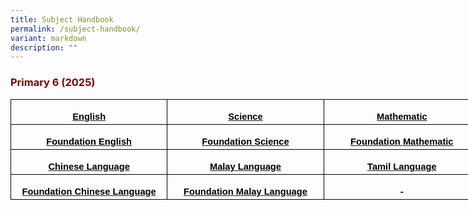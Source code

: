 ```yaml
---
title: Subject Handbook
permalink: /subject-handbook/
variant: markdown
description: ""
---
```

<h3><strong><span style="color: #800000;">Primary 6 (2025)</span></strong></h3>


<table style="width:564.0pt;border-collapse:collapse;mso-yfti-tbllook:1184;
 mso-padding-alt:0in 5.4pt 0in 5.4pt" width="752" cellpadding="0" cellspacing="0" border="0" class="MsoNormalTable"><tbody><tr style="mso-yfti-irow:0;mso-yfti-firstrow:yes;height:30.0pt"><td style="width:188.0pt;border:solid windowtext 1.0pt;padding:
  0in 5.4pt 0in 5.4pt;height:30.0pt" width="251"><p style="margin-bottom:0in;text-align:center;
  line-height:normal" align="center" class="MsoNormal"><b><span style="font-size:11.0pt;font-family:&quot;Arial&quot;,sans-serif;
  mso-fareast-font-family:&quot;Times New Roman&quot;;color:black;mso-themecolor:text1;
  mso-font-kerning:0pt;mso-ligatures:none;mso-bidi-language:TA"><a href="https://www.shuqunpri.moe.edu.sg/files/p6_english_handbook_2025.pdf"><span style="color:black;mso-themecolor:text1;text-decoration:none;text-underline:
  none">English</span></a></span></b></p></td><td style="width:188.0pt;border:solid windowtext 1.0pt;border-left:
  none;padding:0in 5.4pt 0in 5.4pt;height:30.0pt" width="251"><p style="margin-bottom:0in;text-align:center;
  line-height:normal" align="center" class="MsoNormal"><b><span style="font-size:11.0pt;font-family:&quot;Arial&quot;,sans-serif;
  mso-fareast-font-family:&quot;Times New Roman&quot;;color:black;mso-themecolor:text1;
  mso-font-kerning:0pt;mso-ligatures:none;mso-bidi-language:TA"><a href="https://www.shuqunpri.moe.edu.sg/files/p6_science_handbook_2025.pdf"><span style="color:black;mso-themecolor:text1;text-decoration:none;text-underline:
  none">Science</span></a></span></b></p></td><td style="width:188.0pt;border:solid windowtext 1.0pt;border-left:
  none;padding:0in 5.4pt 0in 5.4pt;height:30.0pt" width="251"><p style="margin-bottom:0in;text-align:center;
  line-height:normal" align="center" class="MsoNormal"><b><span style="font-size:11.0pt;font-family:&quot;Arial&quot;,sans-serif;
  mso-fareast-font-family:&quot;Times New Roman&quot;;color:black;mso-themecolor:text1;
  mso-font-kerning:0pt;mso-ligatures:none;mso-bidi-language:TA"><a href="https://www.shuqunpri.moe.edu.sg/files/p6_standard_math_handbook_2025.pdf"><span style="color:black;mso-themecolor:text1;text-decoration:none;text-underline:
  none">Mathematic</span></a></span></b></p></td></tr><tr style="mso-yfti-irow:1;height:30.0pt"><td style="width:188.0pt;border:solid windowtext 1.0pt;border-top:
  none;padding:0in 5.4pt 0in 5.4pt;height:30.0pt" width="251"><p style="margin-bottom:0in;text-align:center;
  line-height:normal" align="center" class="MsoNormal"><b><span style="font-size:11.0pt;font-family:&quot;Arial&quot;,sans-serif;
  mso-fareast-font-family:&quot;Times New Roman&quot;;color:black;mso-themecolor:text1;
  mso-font-kerning:0pt;mso-ligatures:none;mso-bidi-language:TA"><a href="https://www.shuqunpri.moe.edu.sg/files/p6_foundation_english_handbook_2025.pdf"><span style="color:black;mso-themecolor:text1;text-decoration:none;text-underline:
  none">Foundation English</span></a></span></b></p></td><td style="width:188.0pt;border-top:none;border-left:none;
  border-bottom:solid windowtext 1.0pt;border-right:solid windowtext 1.0pt;
  padding:0in 5.4pt 0in 5.4pt;height:30.0pt" width="251"><p style="margin-bottom:0in;text-align:center;
  line-height:normal" align="center" class="MsoNormal"><b><span style="font-size:11.0pt;font-family:&quot;Arial&quot;,sans-serif;
  mso-fareast-font-family:&quot;Times New Roman&quot;;color:black;mso-themecolor:text1;
  mso-font-kerning:0pt;mso-ligatures:none;mso-bidi-language:TA"><a href="https://www.shuqunpri.moe.edu.sg/files/p6_foundation_science_handbook_2025.pdf"><span style="color:black;mso-themecolor:text1">Foundation Science</span></a></span></b></p></td><td style="width:188.0pt;border-top:none;border-left:none;
  border-bottom:solid windowtext 1.0pt;border-right:solid windowtext 1.0pt;
  padding:0in 5.4pt 0in 5.4pt;height:30.0pt" width="251"><p style="margin-bottom:0in;text-align:center;
  line-height:normal" align="center" class="MsoNormal"><b><span style="font-size:11.0pt;font-family:&quot;Arial&quot;,sans-serif;
  mso-fareast-font-family:&quot;Times New Roman&quot;;color:black;mso-themecolor:text1;
  mso-font-kerning:0pt;mso-ligatures:none;mso-bidi-language:TA"><a href="https://www.shuqunpri.moe.edu.sg/files/p6_foundation_math_handbook_2025.pdf"><span style="color:black;mso-themecolor:text1">Foundation Mathematic</span></a></span></b></p></td></tr><tr style="mso-yfti-irow:2;height:30.0pt"><td style="width:188.0pt;border:solid windowtext 1.0pt;border-top:
  none;padding:0in 5.4pt 0in 5.4pt;height:30.0pt" width="251"><p style="margin-bottom:0in;text-align:center;
  line-height:normal" align="center" class="MsoNormal"><b><span style="font-size:11.0pt;font-family:&quot;Arial&quot;,sans-serif;
  mso-fareast-font-family:&quot;Times New Roman&quot;;color:black;mso-themecolor:text1;
  mso-font-kerning:0pt;mso-ligatures:none;mso-bidi-language:TA"><a href="https://www.shuqunpri.moe.edu.sg/files/p6_chinese_handbook_2025.pdf"><span style="color:black;mso-themecolor:text1">Chinese Language</span></a></span></b></p></td><td style="width:188.0pt;border-top:none;border-left:none;
  border-bottom:solid windowtext 1.0pt;border-right:solid windowtext 1.0pt;
  padding:0in 5.4pt 0in 5.4pt;height:30.0pt" width="251"><p style="margin-bottom:0in;text-align:center;
  line-height:normal" align="center" class="MsoNormal"><b><span style="font-size:11.0pt;font-family:&quot;Arial&quot;,sans-serif;
  mso-fareast-font-family:&quot;Times New Roman&quot;;color:black;mso-themecolor:text1;
  mso-font-kerning:0pt;mso-ligatures:none;mso-bidi-language:TA"><a href="https://www.shuqunpri.moe.edu.sg/files/p6_malay_handbook_2025.pdf"><span style="color:black;mso-themecolor:text1">Malay Language</span></a></span></b></p></td><td style="width:188.0pt;border-top:none;border-left:none;
  border-bottom:solid windowtext 1.0pt;border-right:solid windowtext 1.0pt;
  padding:0in 5.4pt 0in 5.4pt;height:30.0pt" width="251"><p style="margin-bottom:0in;text-align:center;
  line-height:normal" align="center" class="MsoNormal"><b><span style="font-size:11.0pt;font-family:&quot;Arial&quot;,sans-serif;
  mso-fareast-font-family:&quot;Times New Roman&quot;;color:black;mso-themecolor:text1;
  mso-font-kerning:0pt;mso-ligatures:none;mso-bidi-language:TA"><a href="https://www.shuqunpri.moe.edu.sg/files/p6_tamil_handbook_2025.pdf"><span style="color:black;mso-themecolor:text1">Tamil Language</span></a></span></b></p></td></tr><tr style="mso-yfti-irow:3;mso-yfti-lastrow:yes;height:30.0pt"><td style="width:188.0pt;border:solid windowtext 1.0pt;border-top:
  none;padding:0in 5.4pt 0in 5.4pt;height:30.0pt" width="251"><p style="margin-bottom:0in;text-align:center;
  line-height:normal" align="center" class="MsoNormal"><b><span style="font-size:11.0pt;font-family:&quot;Arial&quot;,sans-serif;
  mso-fareast-font-family:&quot;Times New Roman&quot;;color:black;mso-themecolor:text1;
  mso-font-kerning:0pt;mso-ligatures:none;mso-bidi-language:TA"><a href="https://www.shuqunpri.moe.edu.sg/files/p6_foundation_chinese_handbook_2025.pdf"><span style="color:black;mso-themecolor:text1">Foundation Chinese Language</span></a></span></b></p></td><td style="width:188.0pt;border-top:none;border-left:none;
  border-bottom:solid windowtext 1.0pt;border-right:solid windowtext 1.0pt;
  padding:0in 5.4pt 0in 5.4pt;height:30.0pt" width="251"><p style="margin-bottom:0in;text-align:center;
  line-height:normal" align="center" class="MsoNormal"><b><span style="font-size:11.0pt;font-family:&quot;Arial&quot;,sans-serif;
  mso-fareast-font-family:&quot;Times New Roman&quot;;color:black;mso-themecolor:text1;
  mso-font-kerning:0pt;mso-ligatures:none;mso-bidi-language:TA"><a href="https://www.shuqunpri.moe.edu.sg/files/p6_foundation_malay_handbook_2025.pdf"><span style="color:black;mso-themecolor:text1">Foundation Malay Language</span></a></span></b></p></td><td style="width:188.0pt;border-top:none;border-left:none;
  border-bottom:solid windowtext 1.0pt;border-right:solid windowtext 1.0pt;
  padding:0in 5.4pt 0in 5.4pt;height:30.0pt" width="251"><p style="margin-bottom:0in;text-align:center;
  line-height:normal" align="center" class="MsoNormal"><b><span style="font-size:11.0pt;font-family:&quot;Arial&quot;,sans-serif;
  mso-fareast-font-family:&quot;Times New Roman&quot;;color:black;mso-themecolor:text1;
  mso-font-kerning:0pt;mso-ligatures:none;mso-bidi-language:TA">-</span></b></p></td></tr></tbody></table>